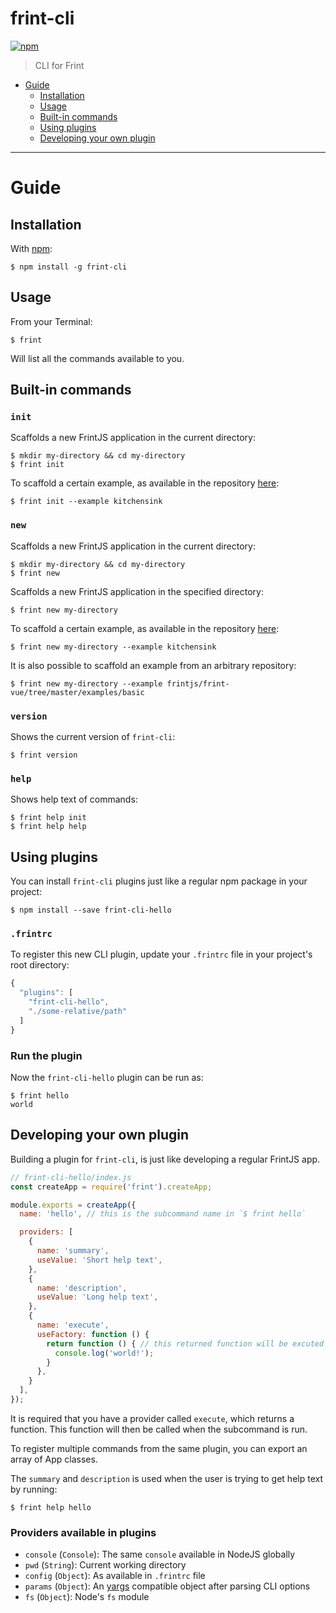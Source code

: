 # frint-cli

[![npm](https://img.shields.io/npm/v/frint-cli.svg)](https://www.npmjs.com/package/frint-cli)

> CLI for Frint

<!-- MarkdownTOC autolink=true bracket=round -->

- [Guide](#guide)
  - [Installation](#installation)
  - [Usage](#usage)
  - [Built-in commands](#built-in-commands)
  - [Using plugins](#using-plugins)
  - [Developing your own plugin](#developing-your-own-plugin)

<!-- /MarkdownTOC -->

---

# Guide

## Installation

With [npm](https://www.npmjs.com/):

```
$ npm install -g frint-cli
```

## Usage

From your Terminal:

```
$ frint
```

Will list all the commands available to you.

## Built-in commands

### `init`

Scaffolds a new FrintJS application in the current directory:

```
$ mkdir my-directory && cd my-directory
$ frint init
```

To scaffold a certain example, as available in the repository [here](https://github.com/frintjs/frint/tree/master/examples):

```
$ frint init --example kitchensink
```

### `new`

Scaffolds a new FrintJS application in the current directory:

```
$ mkdir my-directory && cd my-directory
$ frint new
```

Scaffolds a new FrintJS application in the specified directory:

```
$ frint new my-directory
```

To scaffold a certain example, as available in the repository [here](https://github.com/Travix-International/frint/tree/master/examples):

```
$ frint new my-directory --example kitchensink
```

It is also possible to scaffold an example from an arbitrary repository:

```
$ frint new my-directory --example frintjs/frint-vue/tree/master/examples/basic
```

### `version`

Shows the current version of `frint-cli`:

```
$ frint version
```

### `help`

Shows help text of commands:

```
$ frint help init
$ frint help help
```

## Using plugins

You can install `frint-cli` plugins just like a regular npm package in your project:

```
$ npm install --save frint-cli-hello
```

### `.frintrc`

To register this new CLI plugin, update your `.frintrc` file in your project's root directory:

```js
{
  "plugins": [
    "frint-cli-hello",
    "./some-relative/path"
  ]
}
```

### Run the plugin

Now the `frint-cli-hello` plugin can be run as:

```
$ frint hello
world
```

## Developing your own plugin

Building a plugin for `frint-cli`, is just like developing a regular FrintJS app.

```js
// frint-cli-hello/index.js
const createApp = require('frint').createApp;

module.exports = createApp({
  name: 'hello', // this is the subcommand name in `$ frint hello`

  providers: [
    {
      name: 'summary',
      useValue: 'Short help text',
    },
    {
      name: 'description',
      useValue: 'Long help text',
    },
    {
      name: 'execute',
      useFactory: function () {
        return function () { // this returned function will be excuted
          console.log('world!');
        }
      },
    }
  ],
});
```

It is required that you have a provider called `execute`, which returns a function. This function will then be called when the subcommand is run.

To register multiple commands from the same plugin, you can export an array of App classes.

The `summary` and `description` is used when the user is trying to get help text by running:

```
$ frint help hello
```

### Providers available in plugins

* `console` (`Console`): The same `console` available in NodeJS globally
* `pwd` (`String`): Current working directory
* `config` (`Object`): As available in `.frintrc` file
* `params` (`Object`): An [yargs](https://www.npmjs.com/package/yargs) compatible object after parsing CLI options
* `fs` (`Object`): Node's `fs` module
